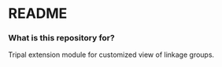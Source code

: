 # README #

### What is this repository for? ###

Tripal extension module for customized view of linkage groups.

